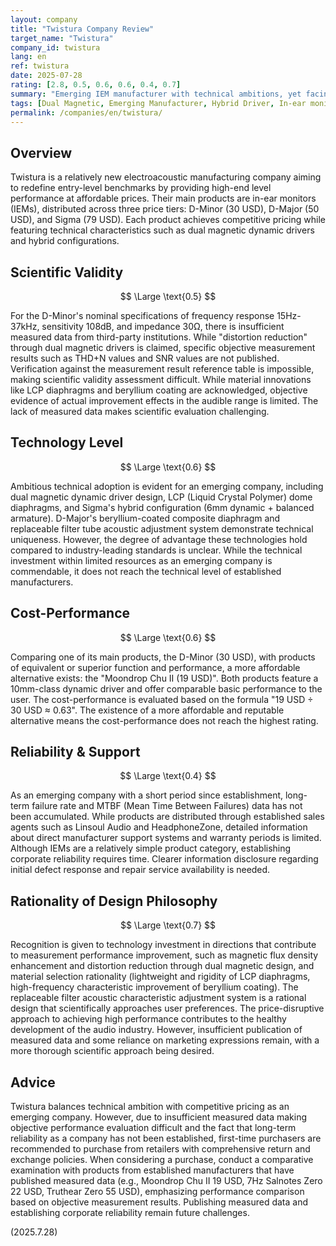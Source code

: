 ```yaml
---
layout: company
title: "Twistura Company Review"
target_name: "Twistura"
company_id: twistura
lang: en
ref: twistura
date: 2025-07-28
rating: [2.8, 0.5, 0.6, 0.6, 0.4, 0.7]
summary: "Emerging IEM manufacturer with technical ambitions, yet facing challenges in lack of measured data and establishing corporate reliability"
tags: [Dual Magnetic, Emerging Manufacturer, Hybrid Driver, In-ear monitors]
permalink: /companies/en/twistura/
---
```

## Overview

Twistura is a relatively new electroacoustic manufacturing company aiming to redefine entry-level benchmarks by providing high-end level performance at affordable prices. Their main products are in-ear monitors (IEMs), distributed across three price tiers: D-Minor (30 USD), D-Major (50 USD), and Sigma (79 USD). Each product achieves competitive pricing while featuring technical characteristics such as dual magnetic dynamic drivers and hybrid configurations.

## Scientific Validity

$$ \Large \text{0.5} $$

For the D-Minor's nominal specifications of frequency response 15Hz-37kHz, sensitivity 108dB, and impedance 30Ω, there is insufficient measured data from third-party institutions. While "distortion reduction" through dual magnetic drivers is claimed, specific objective measurement results such as THD+N values and SNR values are not published. Verification against the measurement result reference table is impossible, making scientific validity assessment difficult. While material innovations like LCP diaphragms and beryllium coating are acknowledged, objective evidence of actual improvement effects in the audible range is limited. The lack of measured data makes scientific evaluation challenging.

## Technology Level

$$ \Large \text{0.6} $$

Ambitious technical adoption is evident for an emerging company, including dual magnetic dynamic driver design, LCP (Liquid Crystal Polymer) dome diaphragms, and Sigma's hybrid configuration (6mm dynamic + balanced armature). D-Major's beryllium-coated composite diaphragm and replaceable filter tube acoustic adjustment system demonstrate technical uniqueness. However, the degree of advantage these technologies hold compared to industry-leading standards is unclear. While the technical investment within limited resources as an emerging company is commendable, it does not reach the technical level of established manufacturers.

## Cost-Performance

$$ \Large \text{0.6} $$

Comparing one of its main products, the D-Minor (30 USD), with products of equivalent or superior function and performance, a more affordable alternative exists: the "Moondrop Chu II (19 USD)". Both products feature a 10mm-class dynamic driver and offer comparable basic performance to the user. The cost-performance is evaluated based on the formula "19 USD ÷ 30 USD ≈ 0.63". The existence of a more affordable and reputable alternative means the cost-performance does not reach the highest rating.

## Reliability & Support

$$ \Large \text{0.4} $$

As an emerging company with a short period since establishment, long-term failure rate and MTBF (Mean Time Between Failures) data has not been accumulated. While products are distributed through established sales agents such as Linsoul Audio and HeadphoneZone, detailed information about direct manufacturer support systems and warranty periods is limited. Although IEMs are a relatively simple product category, establishing corporate reliability requires time. Clearer information disclosure regarding initial defect response and repair service availability is needed.

## Rationality of Design Philosophy

$$ \Large \text{0.7} $$

Recognition is given to technology investment in directions that contribute to measurement performance improvement, such as magnetic flux density enhancement and distortion reduction through dual magnetic design, and material selection rationality (lightweight and rigidity of LCP diaphragms, high-frequency characteristic improvement of beryllium coating). The replaceable filter acoustic characteristic adjustment system is a rational design that scientifically approaches user preferences. The price-disruptive approach to achieving high performance contributes to the healthy development of the audio industry. However, insufficient publication of measured data and some reliance on marketing expressions remain, with a more thorough scientific approach being desired.

## Advice

Twistura balances technical ambition with competitive pricing as an emerging company. However, due to insufficient measured data making objective performance evaluation difficult and the fact that long-term reliability as a company has not been established, first-time purchasers are recommended to purchase from retailers with comprehensive return and exchange policies. When considering a purchase, conduct a comparative examination with products from established manufacturers that have published measured data (e.g., Moondrop Chu II 19 USD, 7Hz Salnotes Zero 22 USD, Truthear Zero 55 USD), emphasizing performance comparison based on objective measurement results. Publishing measured data and establishing corporate reliability remain future challenges.

(2025.7.28)
